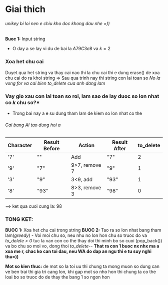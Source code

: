 # Giai thich
###### unikey bi loi nen e chiu kho doc khong dau nhe =))

##
**Buoc 1:** Input string
- O day a se lay vi du de bai la $A79C3e8$ va $k = 2$

### Xoa het chu cai
Duyet qua het string va thay cai nao thi la chu cai thi e dung erase() de xoa chu cai do ra khoi string => Sau qua trinh nay thi string con lai toan so
*No la vong for va cai bien to_delete cua anh dang lam*

### Vay gio xau con lai toan so roi, lam sao de lay duoc so lon nhat co $k$ chu so?*

- Trong bai nay a e su dung tham lam de kiem so lon nhat co the 
###### Cai bang AI tao dung hoi a 

| Character | Result Before | Action | Result After | to_delete |
|-----------|---------------|--------|--------------|-----------|
| '7'       | ""            | Add    | "7"          | 2         |
| '9'       | "7"           | 9>7, remove 7 | "9"   | 1         |
| '3'       | "9"           | 3<9, add | "93"       | 1         |
| '8'       | "93"          | 8>3, remove 3 | "98"  | 0         |

==> ket qua cuoi cung la: $98$

### TONG KET:
**BUOC 1:** Xoa het chu cai trong string
**BUOC 2:** Tao ra so lon nhat bang tham lam(*greedy*)
    - Voi moi chu so, neu nhu no lon hon chu so truoc do va *to_delete > 0* tuc la van con co the thay doi thi minh bo so cuoi (pop_back()) va bo chu so moi vo, dong thoi *to_delete--*
**That ra con 1 buoc nx nhx ma a xoa me r, chac ko can toi dau, neu WA do dap an ngu thi e tu suy nghi thu=))**

**Mot so kien thuc:** de mot so la toi uu thi chung ta mong muon so dung can ve ben trai thi gia tri cang lon, khi gap mot so nho hon thi chung ta co the loai bo so truoc do de thay the bang 1 so ngon hon